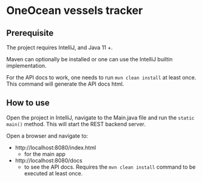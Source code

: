 # OneOcean vessels tracker

## Prerequisite
The project requires IntelliJ, and Java 11 +.

Maven can optionally be installed or one can use the IntelliJ builtin implementation.

For the API docs to work, one needs to run `mvn clean install` at least once. This command will generate the API docs html. 

## How to use

Open the project in IntelliJ, navigate to the Main.java file and run the `static main()` method.
This will start the REST backend server.

Open a browser and navigate to:

- http://localhost:8080/index.html
  - for the main app
- http://localhost:8080/docs
  - to see the API docs. Requires the `mvn clean install` command to be executed at least once.